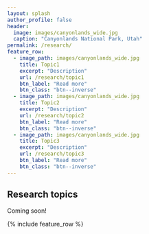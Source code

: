 ```yaml
---
layout: splash
author_profile: false
header:
  image: images/canyonlands_wide.jpg
  caption: "Canyonlands National Park, Utah"
permalink: /research/
feature_row:
  - image_path: images/canyonlands_wide.jpg
    title: Topic1
    excerpt: "Description"
    url: /research/topic1
    btn_label: "Read more"
    btn_class: "btn--inverse"
  - image_path: images/canyonlands_wide.jpg
    title: Topic2
    excerpt: "Description"
    url: /research/topic2
    btn_label: "Read more"
    btn_class: "btn--inverse"
  - image_path: images/canyonlands_wide.jpg
    title: Topic3
    excerpt: "Description"
    url: /research/topic3
    btn_label: "Read more"
    btn_class: "btn--inverse"
---
```


## Research topics

Coming soon!

{% include feature_row %}
<!--
## Research Topics

{% include feature_row %}
 -->